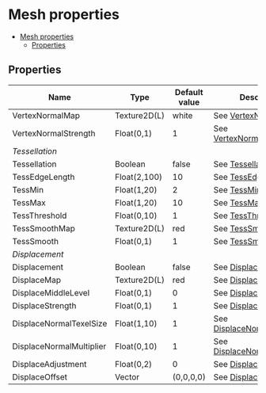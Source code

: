 # Mesh properties

- [Mesh properties](#mesh-properties)
  - [Properties](#properties)

## Properties
| Name                     | Type         | Default value | Description                                                                                       |
| ------------------------ | ------------ | ------------- | ------------------------------------------------------------------------------------------------- |
| VertexNormalMap          | Texture2D(L) | white         | See [VertexNormalMap](../common/mesh_property_descriptions.md#vertexnormalmap).                   |
| VertexNormalStrength     | Float(0,1)   | 1             | See [VertexNormalStrength](../common/mesh_property_descriptions.md#vertexnormalstrength).         |
| *Tessellation*           |              |               |                                                                                                   |
| Tessellation             | Boolean      | false         | See [Tessellation](../common/mesh_property_descriptions.md#tessellation).                         |
| TessEdgeLength           | Float(2,100) | 10            | See [TessEdgeLength](../common/mesh_property_descriptions.md#tessedgelength).                     |
| TessMin                  | Float(1,20)  | 2             | See [TessMin](../common/mesh_property_descriptions.md#tessmin).                                   |
| TessMax                  | Float(1,20)  | 10            | See [TessMax](../common/mesh_property_descriptions.md#tessmax).                                   |
| TessThreshold            | Float(0,10)  | 1             | See [TessThreshold](../common/mesh_property_descriptions.md#tessthreshold).                       |
| TessSmoothMap            | Texture2D(L) | red           | See [TessSmoothMap](../common/mesh_property_descriptions.md#tesssmoothmap).                       |
| TessSmooth               | Float(0,1)   | 1             | See [TessSmooth](../common/mesh_property_descriptions.md#tesssmooth).                             |
| *Displacement*           |              |               |                                                                                                   |
| Displacement             | Boolean      | false         | See [Displacement](../common/mesh_property_descriptions.md#displacement).                         |
| DisplaceMap              | Texture2D(L) | red           | See [DisplaceMap](../common/mesh_property_descriptions.md#displacemap).                           |
| DisplaceMiddleLevel      | Float(0,1)   | 0             | See [DisplaceMiddleLevel](../common/mesh_property_descriptions.md#displacemiddlelevel).           |
| DisplaceStrength         | Float(0,1)   | 1             | See [DisplaceStrength](../common/mesh_property_descriptions.md#displacestrength).                 |
| DisplaceNormalTexelSize  | Float(1,10)  | 1             | See [DisplaceNormalTexelSize](../common/mesh_property_descriptions.md#displacenormaltexelsize).   |
| DisplaceNormalMultiplier | Float(0,10)  | 1             | See [DisplaceNormalMultiplier](../common/mesh_property_descriptions.md#displacenormalmultiplier). |
| DisplaceAdjustment       | Float(0,2)   | 0             | See [DisplaceAdjustment](../common/mesh_property_descriptions.md#displaceadjustment).             |
| DisplaceOffset           | Vector       | (0,0,0,0)     | See [DisplaceOffset](../common/mesh_property_descriptions.md#displaceoffset).                     |
